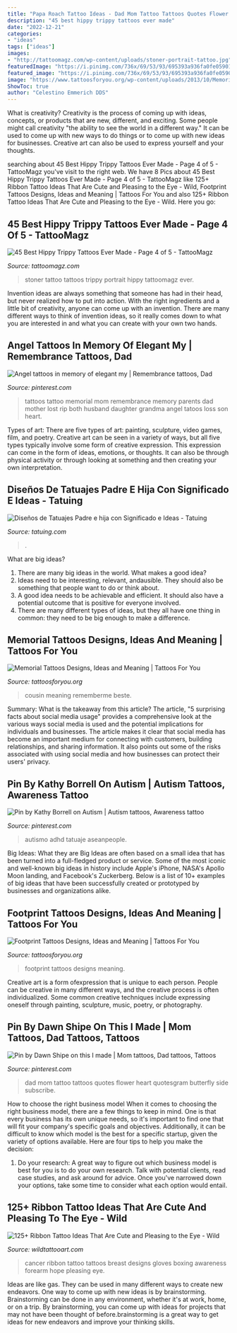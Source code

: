```yaml
---
title: "Papa Roach Tattoo Ideas - Dad Mom Tattoo Tattoos Quotes Flower Heart Quotesgram Butterfly Side Subscribe"
description: "45 best hippy trippy tattoos ever made"
date: "2022-12-21"
categories:
- "ideas"
tags: ["ideas"]
images:
- "http://tattoomagz.com/wp-content/uploads/stoner-portrait-tattoo.jpg"
featuredImage: "https://i.pinimg.com/736x/69/53/93/695393a936fa0fe05901bc9456f8e155.jpg"
featured_image: "https://i.pinimg.com/736x/69/53/93/695393a936fa0fe05901bc9456f8e155.jpg"
image: "https://www.tattoosforyou.org/wp-content/uploads/2013/10/Memorial-Tattoos-for-Sister-225x300.jpg"
ShowToc: true
author: "Celestino Emmerich DDS"
---
```



What is creativity?
Creativity is the process of coming up with ideas, concepts, or products that are new, different, and exciting. Some people might call creativity "the ability to see the world in a different way." It can be used to come up with new ways to do things or to come up with new ideas for businesses. Creative art can also be used to express yourself and your thoughts.

	

		
searching about 45 Best Hippy Trippy Tattoos Ever Made - Page 4 of 5 - TattooMagz you've visit to the right web. We have 8 Pics about 45 Best Hippy Trippy Tattoos Ever Made - Page 4 of 5 - TattooMagz like 125+ Ribbon Tattoo Ideas That Are Cute and Pleasing to the Eye - Wild, Footprint Tattoos Designs, Ideas and Meaning | Tattoos For You and also 125+ Ribbon Tattoo Ideas That Are Cute and Pleasing to the Eye - Wild. Here you go:
		
    
## 45 Best Hippy Trippy Tattoos Ever Made - Page 4 Of 5 - TattooMagz

<img loading=lazy src="http://tattoomagz.com/wp-content/uploads/stoner-portrait-tattoo.jpg" onerror="this.onerror=null;this.src='https://tse1.mm.bing.net/th?id=OIP.SWgH2eTaCbbH2lrISkzrrwHaHz&amp;pid=15.1';" alt="45 Best Hippy Trippy Tattoos Ever Made - Page 4 of 5 - TattooMagz">

_Source: tattoomagz.com_

>stoner tattoo tattoos trippy portrait hippy tattoomagz ever. 

	

Invention ideas are always something that someone has had in their head, but never realized how to put into action. With the right ingredients and a little bit of creativity, anyone can come up with an invention. There are many different ways to think of invention ideas, so it really comes down to what you are interested in and what you can create with your own two hands.

    
## Angel Tattoos In Memory Of Elegant My | Remembrance Tattoos, Dad

<img loading=lazy src="https://i.pinimg.com/736x/03/dc/b1/03dcb141c2114c92f4cd364caccbc1fe.jpg" onerror="this.onerror=null;this.src='https://tse1.mm.bing.net/th?id=OIP.kg5jTDXuOFBVRvs91cgTagHaJ3&amp;pid=15.1';" alt="Angel tattoos in memory of elegant my | Remembrance tattoos, Dad">

_Source: pinterest.com_

>tattoos tattoo memorial mom remembrance memory parents dad mother lost rip both husband daughter grandma angel tatoos loss son heart. 

	

Types of art: There are five types of art: painting, sculpture, video games, film, and poetry.
Creative art can be seen in a variety of ways, but all five types typically involve some form of creative expression. This expression can come in the form of ideas, emotions, or thoughts. It can also be through physical activity or through looking at something and then creating your own interpretation.

    
## Diseños De Tatuajes Padre E Hija Con Significado E Ideas - Tatuing

<img loading=lazy src="https://tatuing.com/wp-content/uploads/2020/03/tatuajes-padre-e-hija-brazo-puntillismo.jpg" onerror="this.onerror=null;this.src='https://tse4.mm.bing.net/th?id=OIP.ehpU_FePL_nmmxDVg0thlgHaE0&amp;pid=15.1';" alt="Diseños de Tatuajes Padre e hija con Significado e Ideas - Tatuing">

_Source: tatuing.com_

>. 

	

What are big ideas?
1. There are many big ideas in the world. What makes a good idea?
2. Ideas need to be interesting, relevant, andausible. They should also be something that people want to do or think about.
3. A good idea needs to be achievable and efficient. It should also have a potential outcome that is positive for everyone involved.
4. There are many different types of ideas, but they all have one thing in common: they need to be big enough to make a difference.

    
## Memorial Tattoos Designs, Ideas And Meaning | Tattoos For You

<img loading=lazy src="https://www.tattoosforyou.org/wp-content/uploads/2013/10/Memorial-Tattoos-for-Sister-225x300.jpg" onerror="this.onerror=null;this.src='https://tse1.mm.bing.net/th?id=OIP.IYbVU0nDijXe51YFsOXEDAAAAA&amp;pid=15.1';" alt="Memorial Tattoos Designs, Ideas and Meaning | Tattoos For You">

_Source: tattoosforyou.org_

>cousin meaning rememberme beste. 

	

Summary: What is the takeaway from this article?
The article, "5 surprising facts about social media usage" provides a comprehensive look at the various ways social media is used and the potential implications for individuals and businesses. The article makes it clear that social media has become an important medium for connecting with customers, building relationships, and sharing information. It also points out some of the risks associated with using social media and how businesses can protect their users' privacy.

    
## Pin By Kathy Borrell On Autism | Autism Tattoos, Awareness Tattoo

<img loading=lazy src="https://i.pinimg.com/736x/69/53/93/695393a936fa0fe05901bc9456f8e155.jpg" onerror="this.onerror=null;this.src='https://tse1.mm.bing.net/th?id=OIP.-lKfqnKpiipYbMu8gwUYHAHaJ3&amp;pid=15.1';" alt="Pin by Kathy Borrell on Autism | Autism tattoos, Awareness tattoo">

_Source: pinterest.com_

>autismo adhd tatuaje aseanpeople. 

	

Big Ideas: What they are
Big Ideas are often based on a small idea that has been turned into a full-fledged product or service. Some of the most iconic and well-known big ideas in history include Apple's iPhone, NASA's Apollo Moon landing, and Facebook's Zuckerberg. 
Below is a list of 10+ examples of big ideas that have been successfully created or prototyped by businesses and organizations alike.

    
## Footprint Tattoos Designs, Ideas And Meaning | Tattoos For You

<img loading=lazy src="http://www.tattoosforyou.org/wp-content/uploads/2013/11/Baby-Footprint-Tattoos.jpg" onerror="this.onerror=null;this.src='https://tse2.mm.bing.net/th?id=OIP.a0-WJszCY1kpHGBox9TYOgHaFj&amp;pid=15.1';" alt="Footprint Tattoos Designs, Ideas and Meaning | Tattoos For You">

_Source: tattoosforyou.org_

>footprint tattoos designs meaning. 

	

Creative art is a form ofexpression that is unique to each person. People can be creative in many different ways, and the creative process is often individualized. Some common creative techniques include expressing oneself through painting, sculpture, music, poetry, or photography.

    
## Pin By Dawn Shipe On This I Made | Mom Tattoos, Dad Tattoos, Tattoos

<img loading=lazy src="https://i.pinimg.com/736x/8e/72/6e/8e726e39d66bfd03f33d599ccdc237f6--mom-dad-tattoos-mom-and-dad-tattoo-ideas.jpg" onerror="this.onerror=null;this.src='https://tse4.mm.bing.net/th?id=OIP.-gcMGTc0NMjZNXgzRcryuwHaJ4&amp;pid=15.1';" alt="Pin by Dawn Shipe on this I made | Mom tattoos, Dad tattoos, Tattoos">

_Source: pinterest.com_

>dad mom tattoo tattoos quotes flower heart quotesgram butterfly side subscribe. 

	

How to choose the right business model
When it comes to choosing the right business model, there are a few things to keep in mind. One is that every business has its own unique needs, so it's important to find one that will fit your company's specific goals and objectives. Additionally, it can be difficult to know which model is the best for a specific startup, given the variety of options available. Here are four tips to help you make the decision: 
1) Do your research: A great way to figure out which business model is best for you is to do your own research. Talk with potential clients, read case studies, and ask around for advice. Once you've narrowed down your options, take some time to consider what each option would entail.

    
## 125+ Ribbon Tattoo Ideas That Are Cute And Pleasing To The Eye - Wild

<img loading=lazy src="https://www.wildtattooart.com/wp-content/uploads/2019/07/ribbon-tattoos-1.jpg" onerror="this.onerror=null;this.src='https://tse2.mm.bing.net/th?id=OIP.4KlQG8bVK1HhpfHyjLqCTgHaHa&amp;pid=15.1';" alt="125+ Ribbon Tattoo Ideas That Are Cute and Pleasing to the Eye - Wild">

_Source: wildtattooart.com_

>cancer ribbon tattoo tattoos breast designs gloves boxing awareness forearm hope pleasing eye. 

	

Ideas are like gas. They can be used in many different ways to create new endeavors. One way to come up with new ideas is by brainstorming. Brainstorming can be done in any environment, whether it's at work, home, or on a trip. By brainstorming, you can come up with ideas for projects that may not have been thought of before.brainstorming is a great way to get ideas for new endeavors and improve your thinking skills.

